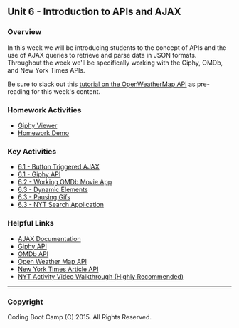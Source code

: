 ## Unit 6 - Introduction to APIs and AJAX

### Overview

In this week we will be introducing students to the concept of APIs and the use of AJAX queries to retrieve and parse data in JSON formats. Throughout the week we'll be specifically working with the Giphy, OMDb, and New York Times APIs.

Be sure to slack out this [tutorial on the OpenWeatherMap API](http://osp123.github.io/tutorials/html/weatherAPI.html) as pre-reading for this week's content.

### Homework Activities

* [Giphy Viewer](3-Homework/Instructions/homework.md)
* [Homework Demo](3-Homework/Instructions/homework_demo.mov)

### Key Activities

* [6.1 - Button Triggered AJAX](1-Class-Content/6.1/Activities/03-AJAX_to_HTML)
* [6.1 - Giphy API](1-Class-Content/6.1/Activities/04-Giphy_API)
* [6.2 - Working OMDb Movie App](1-Class-Content/6.2/Activities/06-WorkingMovieApp)
* [6.3 - Dynamic Elements](1-Class-Content/6.3/Activities/03-DynamicElements)
* [6.3 - Pausing Gifs](1-Class-Content/6.3/Activities/04-PausingGifs)
* [6.3 - NYT Search Application](1-Class-Content/6.3/Activities/05-NYTSearch)

### Helpful Links

* [AJAX Documentation](http://api.jquery.com/jquery.ajax/)
* [Giphy API](https://github.com/Giphy/GiphyAPI)
* [OMDb API](http://www.omdbapi.com/)
* [Open Weather Map API](http://openweathermap.org/api)
* [New York Times Article API](http://developer.nytimes.com/docs/read/article_search_api_v2)
* [NYT Activity Video Walkthrough (Highly Recommended)](https://youtu.be/RQTVw6XJAac?list=PLgJ8UgkiorCnCFzNp0dP0zJyeFAgstYTj)

- - -

### Copyright

Coding Boot Camp (C) 2015. All Rights Reserved.
